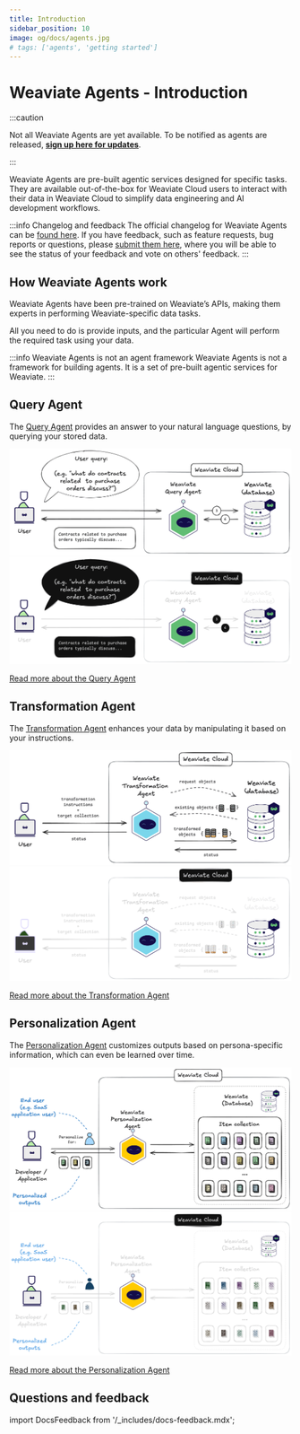 ```yaml
---
title: Introduction
sidebar_position: 10
image: og/docs/agents.jpg
# tags: ['agents', 'getting started']
---
```


# Weaviate Agents - Introduction

:::caution

Not all Weaviate Agents are yet available. To be notified as agents are released, [**sign up here for updates**](https://events.weaviate.io/weaviate-agents).

:::

Weaviate Agents are pre-built agentic services designed for specific tasks. They are available out-of-the-box for Weaviate Cloud users to interact with their data in Weaviate Cloud to simplify data engineering and AI development workflows.

:::info Changelog and feedback
The official changelog for Weaviate Agents can be [found here](https://weaviateagents.featurebase.app/changelog). If you have feedback, such as feature requests, bug reports or questions, please [submit them here](https://weaviateagents.featurebase.app/), where you will be able to see the status of your feedback and vote on others' feedback.
:::

## How Weaviate Agents work

Weaviate Agents have been pre-trained on Weaviate’s APIs, making them experts in performing Weaviate-specific data tasks.

All you need to do is provide inputs, and the particular Agent will perform the required task using your data.

:::info Weaviate Agents is not an agent framework
Weaviate Agents is not a framework for building agents. It is a set of pre-built agentic services for Weaviate.
:::

## Query Agent

The [Query Agent](./query/index.md) provides an answer to your natural language questions, by querying your stored data.

[![Click to read more about the Query Agent](./_includes/query_agent_usage_light.png#gh-light-mode-only "Click to read more about the Query Agent")](./query/index.md)
[![Click to read more about the Query Agent](./_includes/query_agent_usage_dark.png#gh-dark-mode-only "Click to read more about the Query Agent")](./query/index.md)

[Read more about the Query Agent](./query/index.md)

## Transformation Agent

The [Transformation Agent](./transformation/index.md) enhances your data by manipulating it based on your instructions.

[![Click to read more about the Transformation Agent](./_includes/transformation_agent_overview_light.png#gh-light-mode-only "Click to read more about the Transformation Agent")](./transformation/index.md)
[![Click to read more about the Transformation Agent](./_includes/transformation_agent_overview_dark.png#gh-dark-mode-only "Click to read more about the Transformation Agent")](./transformation/index.md)

[Read more about the Transformation Agent](./transformation/index.md)

## Personalization Agent

The [Personalization Agent](./personalization.md) customizes outputs based on persona-specific information, which can even be learned over time.

[![Click to read more about the Personalization Agent](./_includes/personalization_agent_overview_light.png#gh-light-mode-only "Click to read more about the Personalization Agent")](./personalization.md)
[![Click to read more about the Personalization Agent](./_includes/personalization_agent_overview_dark.png#gh-dark-mode-only "Click to read more about the Personalization Agent")](./personalization.md)

[Read more about the Personalization Agent](./personalization.md)

## Questions and feedback

import DocsFeedback from '/_includes/docs-feedback.mdx';

<DocsFeedback/>
